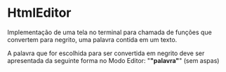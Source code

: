 # HtmlEditor
Implementação de uma tela no terminal para chamada de funções que convertem para negrito, uma palavra contida em um texto.

A palavra que for escolhida para ser convertida em negrito deve ser apresentada da seguinte forma no Modo Editor: "<strong>"palavra"</strong>" (sem aspas)
